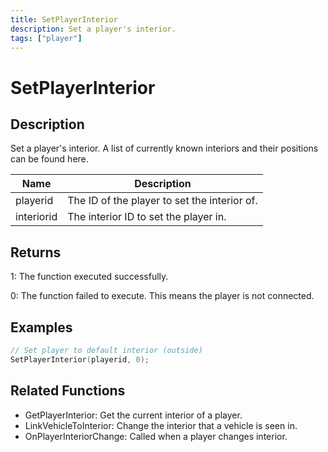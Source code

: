 ```yaml
---
title: SetPlayerInterior
description: Set a player's interior.
tags: ["player"]
---
```


# SetPlayerInterior

## Description

Set a player's interior. A list of currently known interiors and their positions can be found here.

| Name       | Description                                  |
| ---------- | -------------------------------------------- |
| playerid   | The ID of the player to set the interior of. |
| interiorid | The interior ID to set the player in.        |

## Returns

1: The function executed successfully.

0: The function failed to execute. This means the player is not connected.

## Examples

```c
// Set player to default interior (outside)
SetPlayerInterior(playerid, 0);
```

## Related Functions

- GetPlayerInterior: Get the current interior of a player.
- LinkVehicleToInterior: Change the interior that a vehicle is seen in.
- OnPlayerInteriorChange: Called when a player changes interior.
